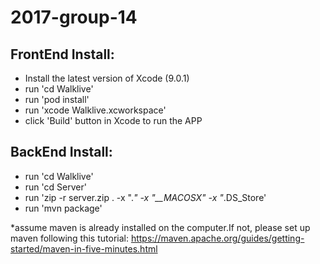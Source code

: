 # 2017-group-14
## FrontEnd Install:
- Install the latest version of Xcode (9.0.1)
- run 'cd Walklive'
- run 'pod install'
- run 'xcode Walklive.xcworkspace'
- click 'Build' button in Xcode to run the APP

## BackEnd Install:
- run 'cd Walklive'
- run 'cd Server'
- run 'zip -r server.zip . -x ".*" -x "__MACOSX" -x "*.DS_Store'
- run 'mvn package'

*assume maven is already installed on the computer.If not, please set up maven following this tutorial: https://maven.apache.org/guides/getting-started/maven-in-five-minutes.html
